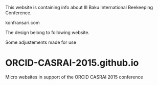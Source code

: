 
This website is containing info about  III Baku International Beekeeping Conference.

konfransari.com

The design belong to following website.

Some adjustements made for use




# ORCID-CASRAI-2015.github.io
Micro websites in support of the ORCID CASRAI 2015 conference
